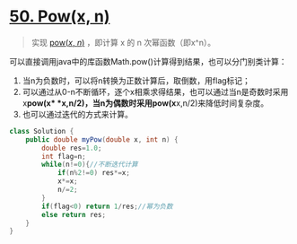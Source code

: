 # [50. Pow(x, n)](https://leetcode-cn.com/problems/powx-n/)

> 实现 [pow(*x*, *n*)](https://www.cplusplus.com/reference/valarray/pow/) ，即计算 x 的 n 次幂函数（即x^n）。

可以直接调用java中的库函数Math.pow()计算得到结果，也可以分门别类计算：

1. 当n为负数时，可以将n转换为正数计算后，取倒数，用flag标记；
2. 可以通过从0-n不断循环，逐个x相乘求得结果，也可以通过当n是奇数时采用x**pow(x* *x,n/2)，当n为偶数时采用pow(x**x,n/2)来降低时间复杂度。
3. 也可以通过迭代的方式来计算。

~~~java
class Solution {
    public double myPow(double x, int n) {
        double res=1.0;
        int flag=n;
        while(n!=0){//不断迭代计算
            if(n%2!=0) res*=x;
            x*=x;
            n/=2;
        }
        if(flag<0) return 1/res;//幂为负数
        else return res;
    }
}
~~~

